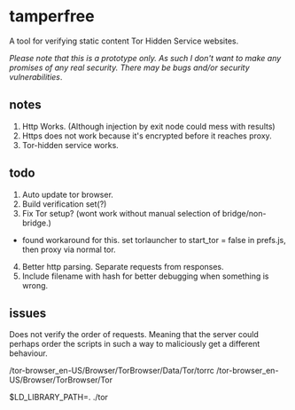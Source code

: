 # tamperfree
A tool for verifying static content Tor Hidden Service websites.

*Please note that this is a prototype only. As such I don't want to make any promises of any real security.
There may be bugs and/or security vulnerabilities*.

## notes
1. Http Works. (Although injection by exit node could mess with results)
2. Https does not work because it's encrypted before it reaches proxy.
3. Tor-hidden service works.


## todo
1. Auto update tor browser.
2. Build verification set(?)
3. Fix Tor setup? (wont work without manual selection of bridge/non-bridge.)
  * found workaround for this. set torlauncher to start_tor = false in prefs.js, then proxy via normal tor.
4. Better http parsing. Separate requests from responses.
5. Include filename with hash for better debugging when something is wrong.

## issues
Does not verify the order of requests. Meaning that the server could perhaps order the scripts in such a way to maliciously get a different behaviour.

/tor-browser_en-US/Browser/TorBrowser/Data/Tor/torrc
/tor-browser_en-US/Browser/TorBrowser/Tor

$LD_LIBRARY_PATH=. ./tor
